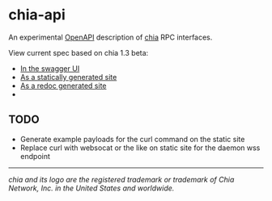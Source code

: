 # chia-api

An experimental [OpenAPI](https://www.openapis.org/) description of [chia](https://github.com/Chia-Network/chia-blockchain) RPC interfaces.

View current spec based on chia 1.3 beta:

- [In the swagger UI](https://dkackman.github.io/chia-api/?urls.primaryName=Full%20Node)
- [As a statically generated site](https://dkackman.github.io/chia-api/static/)
- [As a redoc generated site](https://dkackman.github.io/chia-api/redoc/)
- 
## TODO

- Generate example payloads for the curl command on the static site
- Replace curl with websocat or the like on static site for the daemon wss endpoint

___

_chia and its logo are the registered trademark or trademark of Chia Network, Inc. in the United States and worldwide._
